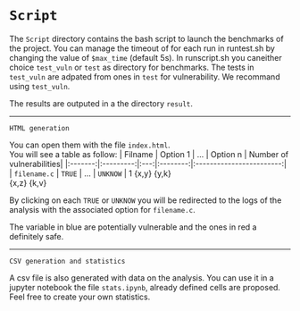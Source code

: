 `Script`
==========

The `Script` directory contains the bash script to launch the benchmarks of the project.
You can manage the timeout of for each run in runtest.sh by changing the value of `$max_time` (default 5s).
In runscript.sh you caneither choice `test_vuln` or `test` as directory for benchmarks.
The tests in `test_vuln` are adpated from ones in `test` for vulnerability. We recommand using `test_vuln`.

The results are outputed in a the directory `result`.


--------------
`HTML generation`

You can open them with the file `index.html`.  
You will see a table as follow:
| Filname |  Option 1 | ... | Option n | Number of vulnerabilities|
|:-------:|:---------:|:---:|:--------:|:------------------------:|
| `filename.c` | `TRUE` | ... |  `UNKNOW`    |     1
                 {x,y}         {y,k}  
                 {x,z}         {k,v}

By clicking on each `TRUE` or `UNKNOW` you will be redirected to the logs of the analysis with the associated option for `filename.c`.

The variable in blue are potentially vulnerable and the ones in red a definitely safe.

--------------

`CSV generation and statistics`

A csv file is also generated with data on the analysis. 
You can use it in  a jupyter notebook the file `stats.ipynb`, already defined cells are proposed. Feel free to create your own statistics.

